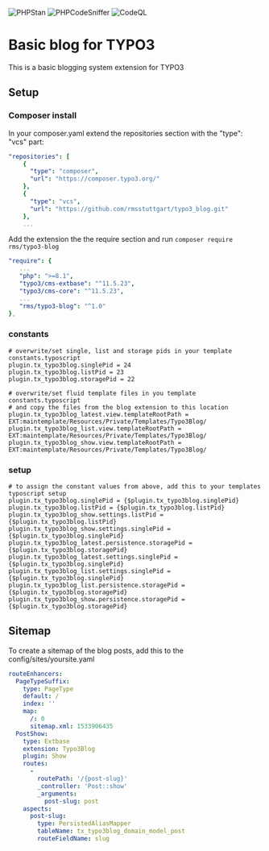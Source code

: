 ![PHPStan](https://github.com/visible-bits/typo3_blog/actions/workflows/phpstan.yml/badge.svg)
![PHPCodeSniffer](https://github.com/visible-bits/typo3_blog/actions/workflows/phpcs.yml/badge.svg)
![CodeQL](https://github.com/visible-bits/typo3_blog/actions/workflows/codeql-analysis.yml/badge.svg)

# Basic blog for TYPO3

This is a basic blogging system extension for TYPO3

## Setup

### Composer install 

In your composer.yaml extend the repositories section with the "type": "vcs" part:

```yaml
"repositories": [
    {
      "type": "composer",
      "url": "https://composer.typo3.org/"
    },
    {
      "type": "vcs",
      "url": "https://github.com/rmsstuttgart/typo3_blog.git"
    },
    ...
```

Add the extension the the require section and run `composer require rms/typo3-blog`

```yaml
"require": {
   ...
   "php": ">=8.1",
   "typo3/cms-extbase": "^11.5.23",
   "typo3/cms-core": "^11.5.23",
   ...
   "rms/typo3-blog": "^1.0"
},
```

### constants

```typoscript
# overwrite/set single, list and storage pids in your template constants.typoscript
plugin.tx_typo3blog.singlePid = 24
plugin.tx_typo3blog.listPid = 23
plugin.tx_typo3blog.storagePid = 22
```

```typoscript
# overwrite/set fluid template files in you template constants.typoscript
# and copy the files from the blog extension to this location
plugin.tx_typo3blog_latest.view.templateRootPath = EXT:maintemplate/Resources/Private/Templates/Typo3Blog/
plugin.tx_typo3blog_list.view.templateRootPath = EXT:maintemplate/Resources/Private/Templates/Typo3Blog/
plugin.tx_typo3blog_show.view.templateRootPath = EXT:maintemplate/Resources/Private/Templates/Typo3Blog/
```

### setup

```typoscript
# to assign the constant values from above, add this to your templates typoscript setup
plugin.tx_typo3blog.singlePid = {$plugin.tx_typo3blog.singlePid}
plugin.tx_typo3blog.listPid = {$plugin.tx_typo3blog.listPid}
plugin.tx_typo3blog_show.settings.listPid = {$plugin.tx_typo3blog.listPid}
plugin.tx_typo3blog_show.settings.singlePid = {$plugin.tx_typo3blog.singlePid}
plugin.tx_typo3blog_latest.persistence.storagePid = {$plugin.tx_typo3blog.storagePid}
plugin.tx_typo3blog_latest.settings.singlePid = {$plugin.tx_typo3blog.singlePid}
plugin.tx_typo3blog_list.settings.singlePid = {$plugin.tx_typo3blog.singlePid}
plugin.tx_typo3blog_list.persistence.storagePid = {$plugin.tx_typo3blog.storagePid}
plugin.tx_typo3blog_show.persistence.storagePid = {$plugin.tx_typo3blog.storagePid}
```
## Sitemap

To create a sitemap of the blog posts, add this to the config/sites/yoursite.yaml

```yaml
routeEnhancers:
  PageTypeSuffix:
    type: PageType
    default: /
    index: ''
    map:
      /: 0
      sitemap.xml: 1533906435
  PostShow:
    type: Extbase
    extension: Typo3Blog
    plugin: Show
    routes:
      -
        routePath: '/{post-slug}'
        _controller: 'Post::show'
        _arguments:
          post-slug: post
    aspects:
      post-slug:
        type: PersistedAliasMapper
        tableName: tx_typo3blog_domain_model_post
        routeFieldName: slug
```
